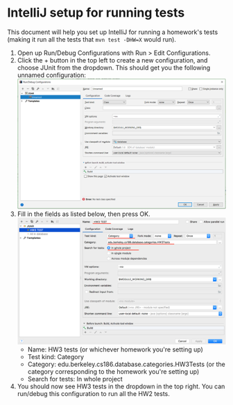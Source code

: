 # IntelliJ setup for running tests

This document will help you set up IntelliJ for running a homework's tests
(making it run all the tests that `mvn test -DHW=X` would run).

1. Open up Run/Debug Configurations with Run > Edit Configurations.
2. Click the + button in the top left to create a new configuration, and choose JUnit from
   the dropdown. This should get you the following unnamed configuration:
   ![unnamed configuration menu](intellij-empty-configuration.png)
3. Fill in the fields as listed below, then press OK.
   ![filled in menu](intellij-filledin-configuration.png)
   - Name: HW3 tests (or whichever homework you're setting up)
   - Test kind: Category
   - Category: edu.berkeley.cs186.database.categories.HW3Tests (or the category corresponding to the homework you're setting up)
   - Search for tests: In whole project
4. You should now see HW3 tests in the dropdown in the top right. You can run/debug this configuration to run all the HW2 tests.
